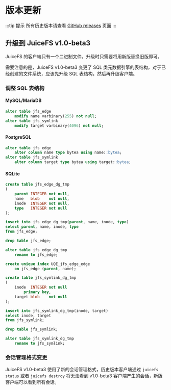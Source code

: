 # 版本更新

:::tip 提示
所有历史版本请查看 [GitHub releases](https://github.com/juicedata/juicefs/releases) 页面
:::

## 升级到 JuiceFS v1.0-beta3

JuiceFS 的客户端只有一个二进制文件，升级时只需要将用新版替换旧版即可。

需要注意的是，JuiceFS v1.0-beta3 变更了 SQL 类元数据引擎的表结构，对于已经创建的文件系统，应该先升级 SQL 表结构，然后再升级客户端。

### 调整 SQL 表结构

#### MySQL/MariaDB

```sql
alter table jfs_edge
    modify name varbinary(255) not null;
alter table jfs_symlink
    modify target varbinary(4096) not null;
```

#### PostgreSQL

```sql
alter table jfs_edge
    alter column name type bytea using name::bytea;
alter table jfs_symlink
    alter column target type bytea using target::bytea;
```

#### SQLite

```sql
create table jfs_edge_dg_tmp
(
    parent INTEGER not null,
    name   blob    not null,
    inode  INTEGER not null,
    type   INTEGER not null
);

insert into jfs_edge_dg_tmp(parent, name, inode, type)
select parent, name, inode, type
from jfs_edge;

drop table jfs_edge;

alter table jfs_edge_dg_tmp
    rename to jfs_edge;

create unique index UQE_jfs_edge_edge
    on jfs_edge (parent, name);

create table jfs_symlink_dg_tmp
(
    inode  INTEGER not null
        primary key,
    target blob    not null
);

insert into jfs_symlink_dg_tmp(inode, target)
select inode, target
from jfs_symlink;

drop table jfs_symlink;

alter table jfs_symlink_dg_tmp
    rename to jfs_symlink;
```

### 会话管理格式变更

JuiceFS v1.0-beta3 使用了新的会话管理格式，历史版本客户端通过 `juicefs status` 或者 `juicefs destroy` 将无法看到 v1.0-beta3 客户端产生的会话，新版客户端可以看到所有会话。
